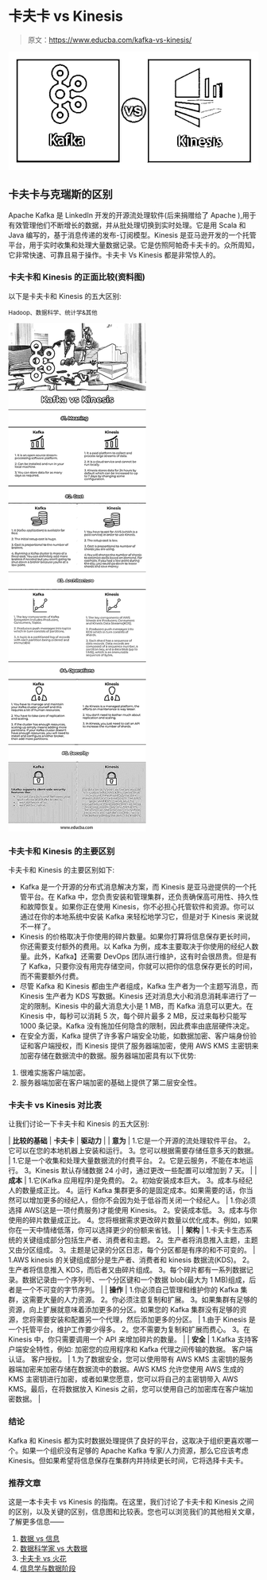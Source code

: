 # 卡夫卡 vs Kinesis

> 原文：<https://www.educba.com/kafka-vs-kinesis/>

![Kafka-vs-Kinesis](img/1bc9487c09b75d6e4dafb6e52fcdd24c.png)



## 卡夫卡与克瑞斯的区别

Apache Kafka 是 LinkedIn 开发的开源流处理软件(后来捐赠给了 Apache ),用于有效管理他们不断增长的数据，并从批处理切换到实时处理。它是用 Scala 和 Java 编写的，基于消息传递的发布-订阅模型。Kinesis 是亚马逊开发的一个托管平台，用于实时收集和处理大量数据记录。它是仿照阿帕奇卡夫卡的。众所周知，它非常快速、可靠且易于操作。卡夫卡 Vs Kinesis 都是非常惊人的。

### 卡夫卡和 Kinesis 的正面比较(资料图)

以下是卡夫卡和 Kinesis 的五大区别:

<small>Hadoop、数据科学、统计学&其他</small>

![kafka-vs-kinesi-info](img/b5b86b4b5021e9b09faf1ed93aecb82a.png)



### 卡夫卡和 Kinesis 的主要区别

卡夫卡和 Kinesis 的主要区别如下:

*   Kafka 是一个开源的分布式消息解决方案，而 Kinesis 是亚马逊提供的一个托管平台。在 Kafka 中，您负责安装和管理集群，还负责确保高可用性、持久性和故障恢复。如果你正在使用 Kinesis，你不必担心托管软件和资源。你可以通过在你的本地系统中安装 Kafka 来轻松地学习它，但是对于 Kinesis 来说就不一样了。
*   Kinesis 的价格取决于你使用的碎片数量。如果你打算将信息保存更长时间，你还需要支付额外的费用。以 Kafka 为例，成本主要取决于你使用的经纪人数量。此外，Kafka】还需要 DevOps 团队进行维护，这有时会很昂贵。但是有了 Kafka，只要你没有用完存储空间，你就可以把你的信息保存更长的时间，而不需要额外付费。
*   尽管 Kafka 和 Kinesis 都由生产者组成，Kafka 生产者为一个主题写消息，而 Kinesis 生产者为 KDS 写数据。Kinesis 还对消息大小和消息消耗率进行了一定的限制。Kinesis 中的最大消息大小是 1 MB，而 Kafka 消息可以更大。在 Kinesis 中，每秒可以消耗 5 次，每个碎片最多 2 MB，反过来每秒只能写 1000 条记录。Kafka 没有施加任何隐含的限制，因此费率由底层硬件决定。
*   在安全方面，Kafka 提供了许多客户端安全功能，如数据加密、客户端身份验证和客户端授权，而 Kinesis 提供了服务器端加密，使用 AWS KMS 主密钥来加密存储在数据流中的数据。服务器端加密具有以下优势:

1.  很难实施客户端加密。
2.  服务器端加密在客户端加密的基础上提供了第二层安全性。

### 卡夫卡 vs Kinesis 对比表

让我们讨论一下卡夫卡和 Kinesis 的五大区别:

| **比较的基础** | **卡夫卡** | **驱动力** |
| **意为** | 1.它是一个开源的流处理软件平台。
2。它可以在您的本地机器上安装和运行。
3。您可以根据需要存储任意多天的数据。 | 1.它是一个收集和处理大量数据流的付费平台。
2。它是云服务，不能在本地运行。
3。Kinesis 默认存储数据 24 小时，通过更改一些配置可以增加到 7 天。 |
| **成本** | 1.它(Kafka 应用程序)是免费的。
2。初始安装成本巨大。
3。成本与经纪人的数量成正比。
4。运行 Kafka 集群更多的是固定成本。如果需要的话，你当然可以增加更多的经纪人，但你不会因为处于低谷而关闭一个经纪人。 | 1.你必须选择 AWS(这是一项付费服务)才能使用 Kinesis。
2。安装成本低。
3。成本与你使用的碎片数量成正比。
4。您将根据需求更改碎片数量以优化成本。例如，如果你在一天中情绪低落，你可以选择更少的份额来省钱。 |
| **架构** | 1.卡夫卡生态系统的关键组成部分包括生产者、消费者和主题。
2。生产者将消息推入主题，主题又由分区组成。
3。主题是记录的分区日志，每个分区都是有序的和不可变的。 | 1.AWS kinesis 的关键组成部分是生产者、消费者和 kinesis 数据流(KDS)。
2。生产者将信息推入 KDS，而后者又由碎片组成。
3。每个碎片都有一系列数据记录。数据记录由一个序列号、一个分区键和一个数据 blob(最大为 1 MB)组成，后者是一个不可变的字节序列。 |
| **操作** | 1.你必须自己管理和维护你的 Kafka 集群，这需要大量的人力资源。
2。你必须注意复制和扩展。
3。如果集群有足够的资源，向上扩展就意味着添加更多的分区。如果您的 Kafka 集群没有足够的资源，您将需要安装和配置另一个代理，然后添加更多的分区。 | 1.由于 Kinesis 是一个托管平台，维护工作要少得多。
2。您不需要为复制和扩展而费心。
3。在 Kinesis 中，你只需要调用一个 API 来增加碎片的数量。 |
| **安全** | 1.Kafka 支持客户端安全特性，例如:
加密您的应用程序和 Kafka 代理之间传输的数据。
客户端认证。
客户授权。 | 1.为了数据安全，您可以使用带有 AWS KMS 主密钥的服务器端加密来加密存储在数据流中的数据。AWS KMS 允许您使用 AWS 生成的 KMS 主密钥进行加密，或者如果您愿意，您可以将自己的主密钥带入 AWS KMS。最后，在将数据放入 Kinesis 之前，您可以使用自己的加密库在客户端加密数据。 |

### 结论

Kafka 和 Kinesis 都为实时数据处理提供了良好的平台，这取决于组织更喜欢哪一个。如果一个组织没有足够的 Apache Kafka 专家/人力资源，那么它应该考虑 Kinesis。但如果希望将信息保存在集群内并持续更长时间，它将选择卡夫卡。

### 推荐文章

这是一本卡夫卡 vs Kinesis 的指南。在这里，我们讨论了卡夫卡和 Kinesis 之间的区别，以及关键的区别，信息图和比较表。您也可以浏览我们的其他相关文章，了解更多信息——

1.  [数据 vs 信息](https://www.educba.com/data-vs-information/)
2.  [数据科学家 vs 大数据](https://www.educba.com/data-scientist-vs-big-data/)
3.  [卡夫卡 vs 火花](https://www.educba.com/kafka-vs-spark/)
4.  [信息学与数据阶段](https://www.educba.com/informatica-vs-datastage/)






